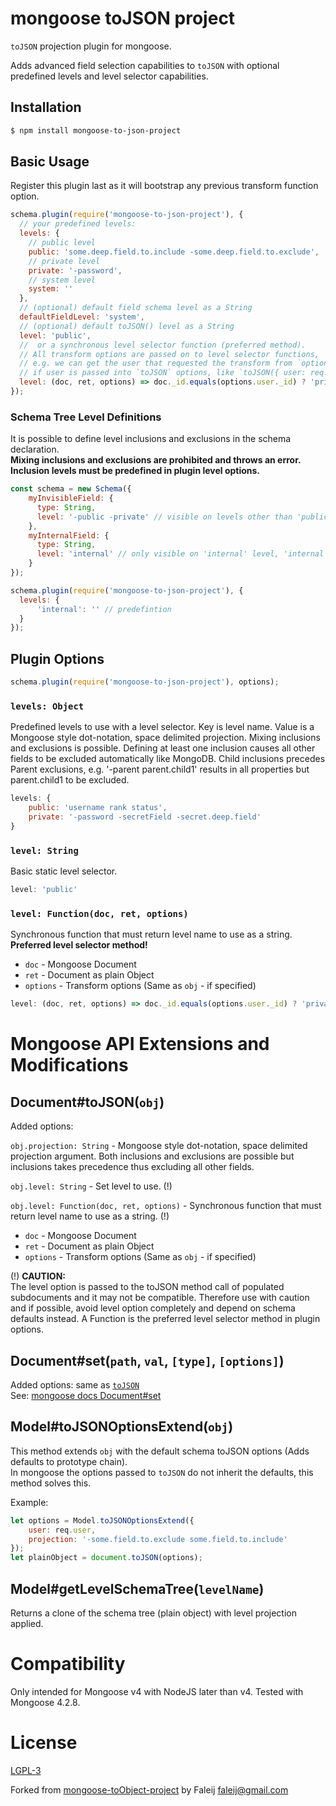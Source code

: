 # mongoose toJSON project

`toJSON` projection plugin for mongoose.

Adds advanced field selection capabilities to `toJSON` with optional predefined levels and level selector capabilities.

## Installation

```bash
$ npm install mongoose-to-json-project
```

## Basic Usage
Register this plugin last as it will bootstrap any previous transform function option.

```javascript
schema.plugin(require('mongoose-to-json-project'), {
  // your predefined levels:
  levels: {
    // public level
    public: 'some.deep.field.to.include -some.deep.field.to.exclude',
    // private level
    private: '-password',
    // system level
    system: ''
  },
  // (optional) default field schema level as a String
  defaultFieldLevel: 'system',
  // (optional) default toJSON() level as a String
  level: 'public',
  //  or a synchronous level selector function (preferred method).
  // All transform options are passed on to level selector functions,
  // e.g. we can get the user that requested the transform from `options.user`
  // if user is passed into `toJSON` options, like `toJSON({ user: req.user })`.
  level: (doc, ret, options) => doc._id.equals(options.user._id) ? 'private' : 'public'
});
```

### Schema Tree Level Definitions
It is possible to define level inclusions and exclusions in the schema declaration.<br>**Mixing inclusions and exclusions are prohibited and throws an error.**<br>**Inclusion levels must be predefined in plugin level options.**

```javascript
const schema = new Schema({
    myInvisibleField: {
      type: String,
      level: '-public -private' // visible on levels other than 'public' and 'private'
    },
    myInternalField: {
      type: String,
      level: 'internal' // only visible on 'internal' level, 'internal' must be predefined.
    }
});

schema.plugin(require('mongoose-to-json-project'), {
  levels: {
      'internal': '' // predefintion
  }
});
```

## Plugin Options

```javascript
schema.plugin(require('mongoose-to-json-project'), options);
```

### `levels: Object`
Predefined levels to use with a level selector. Key is level name. Value is a Mongoose style dot-notation, space delimited projection. Mixing inclusions and exclusions is possible. Defining at least one inclusion causes all other fields to be excluded automatically like MongoDB. Child inclusions precedes Parent exclusions, e.g. '-parent parent.child1' results in all properties but parent.child1 to be excluded.

```javascript
levels: {
    public: 'username rank status',
    private: '-password -secretField -secret.deep.field'
}
```

### `level: String`
Basic static level selector.

```javascript
level: 'public'
```

### `level: Function(doc, ret, options)`
Synchronous function that must return level name to use as a string. **Preferred level selector method!**
- `doc` - Mongoose Document
- `ret` - Document as plain Object
- `options` - Transform options (Same as `obj` - if specified)

```javascript
level: (doc, ret, options) => doc._id.equals(options.user._id) ? 'private' : 'public'
```

# Mongoose API Extensions and Modifications

## Document#toJSON(`obj`)<a name="toJSON"></a>
Added options:

`obj.projection: String` - Mongoose style dot-notation, space delimited projection argument. Both inclusions and exclusions are possible but inclusions takes precedence thus excluding all other fields.

`obj.level: String` - Set level to use. (!)

`obj.level: Function(doc, ret, options)` - Synchronous function that must return level name to use as a string. (!)
- `doc` - Mongoose Document
- `ret` - Document as plain Object
- `options` - Transform options (Same as `obj` - if specified)

(!) **CAUTION:**  
The level option is passed to the toJSON method call of populated subdocuments and it may not be compatible. Therefore use with caution and if possible, avoid level option completely and depend on schema defaults instead. A Function is the preferred level selector method in plugin options.

## Document#set(`path`, `val`, `[type]`, `[options]`)
Added options:  same as [`toJSON`](#toJSON)  
See: [mongoose docs Document#set](http://mongoosejs.com/docs/api.html#document_Document-set)

## Model#toJSONOptionsExtend(`obj`)
This method extends `obj` with the default schema toJSON options (Adds defaults to prototype chain).<br>In mongoose the options passed to `toJSON` do not inherit the defaults, this method solves this.

Example:

```javascript
let options = Model.toJSONOptionsExtend({
    user: req.user,
    projection: '-some.field.to.exclude some.field.to.include'
});
let plainObject = document.toJSON(options);
```

## Model#getLevelSchemaTree(`levelName`)
Returns a clone of the schema tree (plain object) with level projection applied.

# Compatibility
Only intended for Mongoose v4 with NodeJS later than v4. Tested with Mongoose 4.2.8.

# License
[LGPL-3](LICENSE)

Forked from [mongoose-toObject-project](https://github.com/Faleij/mongoose-toObject-project) by Faleij [faleij@gmail.com](mailto:faleij@gmail.com)
